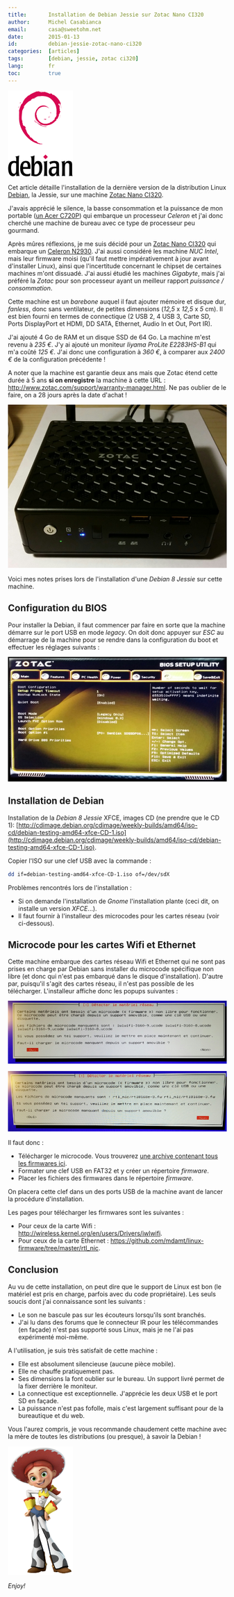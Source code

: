 ```yaml
---
title:       Installation de Debian Jessie sur Zotac Nano CI320
author:      Michel Casabianca
email:       casa@sweetohm.net
date:        2015-01-13
id:          debian-jessie-zotac-nano-ci320
categories:  [articles]
tags:        [debian, jessie, zotac ci320]
lang:        fr
toc:         true
---
```


![](debian-jessie-zotac-nano-ci320-logo.png)

Cet article détaille l'installation de la dernière version de la distribution Linux [Debian](http://debian.org), la Jessie, sur une machine [Zotac Nano CI320](http://www.zotac.com/products/mini-pcs/zbox-c-series/product/zbox-c-series/detail/zbox-ci320-nano.html).

<!--more-->

J'avais apprécié le silence, la basse consommation et la puissance de mon portable ([un Acer C720P](http://sweetohm.net/article/debian-jessie-acer-c720p.html)) qui embarque un processeur *Celeron* et j'ai donc cherché une machine de bureau avec ce type de processeur peu gourmand.

Après mûres réflexions, je me suis décidé pour un [Zotac Nano CI320](http://www.zotac.com/products/mini-pcs/zbox-c-series/product/zbox-c-series/detail/zbox-ci320-nano.html) qui embarque un [Celeron N2930](http://www.cpubenchmark.net/cpu.php?cpu=Intel+Celeron+N2930+%40+1.83GHz). J'ai aussi considéré les machine *NUC Intel*, mais leur firmware moisi (qu'il faut mettre impérativement à jour avant d'installer Linux), ainsi que l'incertitude concernant le chipset de certaines machines m'ont dissuadé. J'ai aussi étudié les machines *Gigabyte*, mais j'ai préféré la *Zotac* pour son processeur ayant un meilleur rapport *puissance / consommation*.

Cette machine est un *barebone* auquel il faut ajouter mémoire et disque dur, *fanless*, donc sans ventilateur, de petites dimensions (*12,5* x *12,5* x *5* cm). Il est bien fourni en termes de connectique (2 USB 2, 4 USB 3, Carte SD, Ports DisplayPort et HDMI, DD SATA, Ethernet, Audio In et Out, Port IR).

J'ai ajouté 4 Go de RAM et un disque SSD de 64 Go. La machine m'est revenu à *235 €*. J'y ai ajouté un moniteur *Iiyama ProLite E2283HS-B1* qui m'a coûté *125 €*. J'ai donc une configuration à *360 €*, à comparer aux *2400 €* de la configuration précédente !

A noter que la machine est garantie deux ans mais que Zotac étend cette durée à 5 ans **si on enregistre** la machine à cette URL : <http://www.zotac.com/support/warranty-manager.html>. Ne pas oublier de le faire, on a 28 jours après la date d'achat !

![](debian-jessie-zotac-nano-ci320-machine.png)

Voici mes notes prises lors de l'installation d'une *Debian 8 Jessie* sur cette machine.

Configuration du BIOS
---------------------

Pour installer la Debian, il faut commencer par faire en sorte que la machine démarre sur le port USB en mode *legacy*. On doit donc appuyer sur *ESC* au démarrage de la machine pour se rendre dans la configuration du boot et effectuer les réglages suivants :

![](debian-jessie-zotac-nano-ci320-boot.png)

Installation de Debian
----------------------

Installation de la *Debian 8 Jessie* XFCE, images CD (ne prendre que le CD 1): [http://cdimage.debian.org/cdimage/weekly-builds/amd64/iso-cd/debian-testing-amd64-xfce-CD-1.iso](http://cdimage.debian.org/cdimage/weekly-builds/amd64/iso-cd/debian-testing-amd64-xfce-CD-1.iso).

Copier l'ISO sur une clef USB avec la commande :

```sh
dd if=debian-testing-amd64-xfce-CD-1.iso of=/dev/sdX
```

Problèmes rencontrés lors de l'installation :

- Si on demande l'installation de *Gnome* l'installation plante (ceci dit, on installe un version *XFCE*...).
- Il faut fournir à l'installeur des microcodes pour les cartes réseau (voir ci-dessous).

Microcode pour les cartes Wifi et Ethernet
------------------------------------------

Cette machine embarque des cartes réseau Wifi et Ethernet qui ne sont pas prises en charge par Debian sans installer du microcode spécifique non libre (et donc qui n'est pas embarqué dans le disque d'installation). D'autre par, puisqu'il s'agit des cartes réseau, il n'est pas possible de les télécharger. L'installeur affiche donc les popups suivantes :

![](debian-jessie-zotac-nano-ci320-microcode-1.png)

![](debian-jessie-zotac-nano-ci320-microcode-2.png)

Il faut donc :

- Télécharger le microcode. Vous trouverez [une archive contenant tous les firmwares ici](http://sweetohm.net/arc/debian-jessie-zotac-nano-ci320-firmware.tar.gz).
- Formater une clef USB en FAT32 et y créer un répertoire *firmware*.
- Placer les fichiers des firmwares dans le répertoire *firmware*.

On placera cette clef dans un des ports USB de la machine avant de lancer la procédure d'installation.

Les pages pour télécharger les firmwares sont les suivantes :

- Pour ceux de la carte Wifi : <http://wireless.kernel.org/en/users/Drivers/iwlwifi>.
- Pour ceux de la carte Ethernet : <https://github.com/mdamt/linux-firmware/tree/master/rtl_nic>.

Conclusion
----------

Au vu de cette installation, on peut dire que le support de Linux est bon (le matériel est pris en charge, parfois avec du code propriétaire). Les seuls soucis dont j'ai connaissance sont les suivants :

- Le son ne bascule pas sur les écouteurs lorsqu'ils sont branchés.
- J'ai lu dans des forums que le connecteur IR pour les télécommandes (en façade) n'est pas supporté sous Linux, mais je ne l'ai pas expérimenté moi-même.

A l'utilisation, je suis très satisfait de cette machine :

- Elle est absolument silencieuse (aucune pièce mobile).
- Elle ne chauffe pratiquement pas.
- Ses dimensions la font oublier sur le bureau. Un support livré permet de la fixer derrière le moniteur.
- La connectique est exceptionnelle. J'apprécie les deux USB et le port SD en façade.
- La puissance n'est pas fofolle, mais c'est largement suffisant pour de la bureautique et du web.

Vous l'aurez compris, je vous recommande chaudement cette machine avec la mère de toutes les distributions (ou presque), à savoir la Debian !

![](debian-jessie-zotac-nano-ci320-jessie.png)

*Enjoy!*
